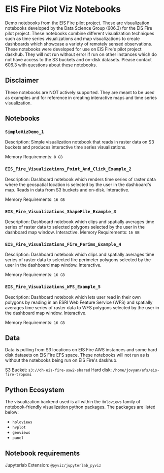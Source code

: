 # EIS Fire Pilot Viz Notebooks

Demo notebooks from the EIS Fire pilot project. These are visualization notebooks developed by the Data Science Group (606.3) for the EIS Fire pilot project. These notebooks combine different visualization techniques such as time series visualizations and map visualizations to create dashboards which showcase a variety of remotely sensed observations. These notebooks were developed for use on EIS Fire's pilot project daskhub. They will not run without error if run on other instances which do not have access to the S3 buckets and on-disk datasets. Please contact 606.3 with questions about these notebooks. 

## Disclaimer

These notebooks are NOT actively supported. They are meant to be used as examples and for reference in creating interactive maps and time series visualization.

## Notebooks

### `SimpleVizDemo_1`

Description: Simple visualization notebook that reads in raster data on S3 buckets and produces interactive time series visualizations.

Memory Requirements: `8 GB`

### `EIS_Fire_Visualizations_Point_And_Click_Example_2`

Description: Dashboard notebook which renders time series of raster data where the geospatial location is selected by the user in the dashboard's map. Reads in data from S3 buckets and on-disk. Interactive.

Memory Requirements: `16 GB`

### `EIS_Fire_Visualizations_ShapeFile_Example_3`

Description: Dashboard notebook which clips and spatially averages time series of raster data to selected polygons selected by the user in the dashboard map window. Interactive. 
Memory Requirements: `16 GB`


### `EIS_Fire_Visualizations_Fire_Perims_Example_4`

Description: Dashboard notebook which clips and spatially averages time series of raster data to selected fire perimeter polygons selected by the user in the dashboard map window. Interactive. 

Memory Requirements: `16 GB`

### `EIS_Fire_Visualizations_WFS_Example_5`

Description: Dashboard notebook which lets user read in their own polygons by reading in an ESRI Web Feature Service (WFS) and spatially averages time series of raster data to WFS polygons selected by the user in the dashboard map window. Interactive.

Memory Requirements: `16 GB`

## Data

Data is pulling from S3 locations on EIS Fire AWS instances and some hard disk datasets on EIS Fire EFS space. These notebooks will not run as is without the notebooks being run on EIS Fire's daskhub.

S3 Bucket: `s3://dh-eis-fire-usw2-shared`
Hard disk: `/home/jovyan/efs/eis-fire-tropomi`

## Python Ecosystem
The visualization backend used is all within the `Holoviews` family of notebook-friendly visualization python packages. The packages are listed below:
- `holoviews`
- `hvplot`
- `geoviews`
- `panel`

## Notebook requirements
Jupyterlab Extension: `@pyviz/jupyterlab_pyviz`

